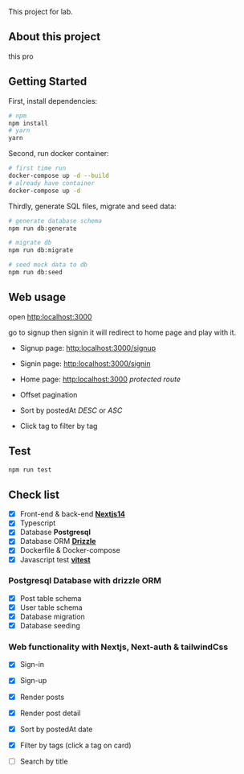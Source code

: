 This project for lab.

## About this project

this pro

## Getting Started

First, install dependencies:

```bash
# npm
npm install
# yarn
yarn
```

Second, run docker container:

```bash
# first time run
docker-compose up -d --build
# already have container
docker-compose up -d
```

Thirdly, generate SQL files, migrate and seed data:

```bash
# generate database schema
npm run db:generate

# migrate db
npm run db:migrate

# seed mock data to db
npm run db:seed
```

## Web usage
open [http:localhost:3000](http:localhost:3000)

go to signup then signin it will redirect to home page and play with it.

- Signup page: [http:localhost:3000/signup](http:localhost:3000/signup)
- Signin page: [http:localhost:3000/signin](http:localhost:3000/sugnin)
- Home page: [http:localhost:3000](http:localhost:3000) *protected route*

- Offset pagination
- Sort by postedAt *DESC* or *ASC*
- Click tag to filter by tag

## Test

```bash
npm run test
```

## Check list
- [x] Front-end & back-end [**Nextjs14**](https://orm.drizzle.team/)
- [x] Typescript
- [x] Database **Postgresql**
- [x] Database ORM [**Drizzle**](https://orm.drizzle.team/)
- [x] Dockerfile & Docker-compose
- [x] Javascript test [**vitest**](https://vitest.dev/)

### Postgresql Database with drizzle ORM
- [x] Post table schema
- [x] User table schema
- [x] Database migration
- [x] Database seeding

### Web functionality with Nextjs, Next-auth & tailwindCss
- [x] Sign-in
- [x] Sign-up
- [x] Render posts
- [x] Render post detail
- [x] Sort by postedAt date
- [x] Filter by tags (click a tag on card)
- [ ] Search by title


